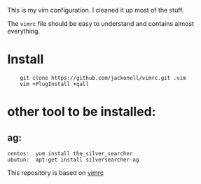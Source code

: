 This is my vim configuration. I cleaned it up most of the stuff.

The `vimrc` file should be easy to understand and contains almost everything.

# Install

        git clone https://github.com/jackonell/vimrc.git .vim
        vim +PlugInstall +qall

# other tool to be installed:
## ag:
    centos:  yum install the_silver_searcher
    ubutun:  apt-get install silversearcher-ag

This repository is based on [vimrc](https://gitlab.esy.fun/yogsototh/vimrc.git)
